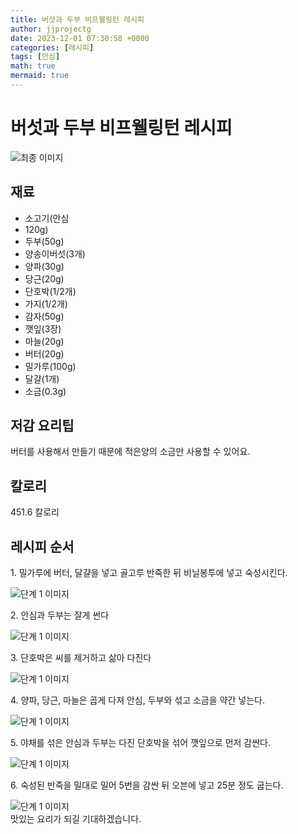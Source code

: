```yaml
---
title: 버섯과 두부 비프웰링턴 레시피
author: jjprojectg
date: 2023-12-01 07:30:58 +0000
categories: [레시피]
tags: [안심]
math: true
mermaid: true
---
```

<meta name="og:type" content="website"/>
<meta charset="UTF-8"/>
<div class="header">
  <h1>버섯과 두부 비프웰링턴 레시피</h1>
</div>

<div class="container my-4">
  <div class="row">
    <div class="col-12 col-md-6">
      <div class="recipe-image">
        <img src="http://www.foodsafetykorea.go.kr/uploadimg/cook/10_00599_2.png" class="step-image" alt="최종 이미지"/>
      </div>
    </div>
    <div class="col-12 col-md-6">
      <div class="ingredients">
        <h2>재료</h2>
        <ul class="card">
          <li> 소고기(안심 </li>
          <li>  120g) </li>
          <li>  두부(50g) </li>
          <li>  양송이버섯(3개) </li>
          <li>  양파(30g) </li>
          <li> 당근(20g) </li>
          <li>  단호박(1/2개) </li>
          <li>  가지(1/2개) </li>
          <li>  감자(50g) </li>
          <li>  깻잎(3장) </li>
          <li> 마늘(20g) </li>
          <li>  버터(20g) </li>
          <li>  밀가루(100g) </li>
          <li>  달걀(1개) </li>
          <li>  소금(0.3g) </li>
</ul>
      </div>
    </div>
    <div class="col-12 col-md-6">
      <div class="ingredients">
        <h2>저감 요리팁</h2>
        <div class="card"> 
          <p>
            버터를 사용해서 만들기 때문에 적은양의 소금만 사용할 수 있어요.
          </p>
        </div>
      </div>
      <div class="ingredients">
        <h2>칼로리</h2>
        <div class="card"> 
          <p>
            451.6 칼로리
          </p>
        </div>
      </div>
    </div>
  </div>

  <h2 class="my-4">레시피 순서</h2>
  <div class="card recipe-card">
    <div class="card-body recipe-step">
      <p class="card-text step-description">1. 밀가루에 버터, 달걀을 넣고 골고루
반죽한 뒤 비닐봉투에 넣고
숙성시킨다.</p>
      <img src="http://www.foodsafetykorea.go.kr/uploadimg/cook/20_00599_1.png" alt="단계 1 이미지" class="step-image"/>
    </div>
  </div>
  <div class="card recipe-card">
    <div class="card-body recipe-step">
      <p class="card-text step-description">2. 안심과 두부는 잘게 썬다</p>
      <img src="http://www.foodsafetykorea.go.kr/uploadimg/cook/20_00599_2.png" alt="단계 1 이미지" class="step-image"/>
    </div>
  </div>
  <div class="card recipe-card">
    <div class="card-body recipe-step">
      <p class="card-text step-description">3. 단호박은 씨를 제거하고 삶아 다진다</p>
      <img src="http://www.foodsafetykorea.go.kr/uploadimg/cook/20_00599_3.png" alt="단계 1 이미지" class="step-image"/>
    </div>
  </div>
  <div class="card recipe-card">
    <div class="card-body recipe-step">
      <p class="card-text step-description">4. 양파, 당근, 마늘은 곱게 다져 안심,
두부와 섞고 소금을 약간 넣는다.</p>
      <img src="http://www.foodsafetykorea.go.kr/uploadimg/cook/20_00599_4.png" alt="단계 1 이미지" class="step-image"/>
    </div>
  </div>
  <div class="card recipe-card">
    <div class="card-body recipe-step">
      <p class="card-text step-description">5. 야채를 섞은 안심과 두부는 다진
단호박을 섞어 깻잎으로 먼저 감싼다.</p>
      <img src="http://www.foodsafetykorea.go.kr/uploadimg/cook/20_00599_5.png" alt="단계 1 이미지" class="step-image"/>
    </div>
  </div>
  <div class="card recipe-card">
    <div class="card-body recipe-step">
      <p class="card-text step-description">6. 숙성된 반죽을 밀대로 밀어 5번을 감싼
뒤 오븐에 넣고 25분 정도 굽는다.</p>
      <img src="http://www.foodsafetykorea.go.kr/uploadimg/cook/20_00599_6.png" alt="단계 1 이미지" class="step-image"/>
    </div>
  </div>

</div>
맛있는 요리가 되길 기대하겠습니다.
